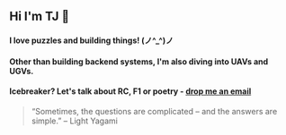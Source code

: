 ## Hi I'm TJ 👋
#### I love puzzles and building things! (⁠ノ⁠^⁠_⁠^⁠)⁠ノ
#### Other than building backend systems, I'm also diving into UAVs and UGVs.
#### Icebreaker? Let's talk about RC, F1 or poetry - [drop me an email](mailto:tejnaren07@gmail.com) 

> “Sometimes, the questions are complicated – and the answers are simple.” – Light Yagami
